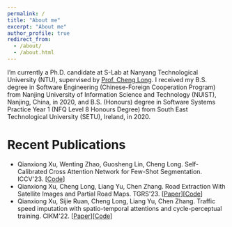 ```yaml
---
permalink: /
title: "About me"
excerpt: "About me"
author_profile: true
redirect_from: 
  - /about/
  - /about.html
---
```


I’m currently a Ph.D. candidate at S-Lab at Nanyang Technological University (NTU), supervised by [Prof. Cheng Long](https://personal.ntu.edu.sg/c.long/). I received my B.S. degree in Software Engineering (Chinese-Foreign Cooperation Program) from Nanjing University of Information Science and Technology (NUIST), Nanjing, China, in 2020, and B.S. (Honours) degree in Software Systems Practice Year 1 (NFQ Level 8 Honours Degree) from South East Technological University (SETU), Ireland, in 2020.

Recent Publications
======
- Qianxiong Xu, Wenting Zhao, Guosheng Lin, Cheng Long. Self-Calibrated Cross Attention Network for Few-Shot Segmentation. ICCV'23. [[Code](https://github.com/Sam1224/SCCAN)]
- Qianxiong Xu, Cheng Long, Liang Yu, Chen Zhang. Road Extraction With Satellite Images and Partial Road Maps. TGRS'23. [[Paper](https://ieeexplore.ieee.org/abstract/document/10081487)][[Code](https://github.com/Sam1224/P2CNet)]
- Qianxiong Xu, Sijie Ruan, Cheng Long, Liang Yu, Chen Zhang. Traffic speed imputation with spatio-temporal attentions and cycle-perceptual training. CIKM'22. [[Paper](https://dl.acm.org/doi/abs/10.1145/3511808.3557480)][[Code](https://github.com/Sam1224/STCPA)]

